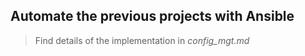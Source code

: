 ## Automate the previous projects with Ansible

> Find details of the implementation in *config_mgt.md*